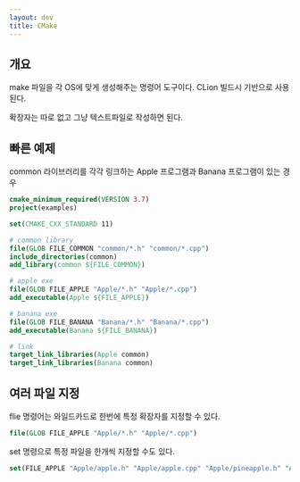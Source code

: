 ```yaml
---
layout: dev
title: CMake
---
```

## 개요

make 파일을 각 OS에 맞게 생성해주는 명령어 도구이다. CLion 빌드시 기반으로 사용된다.

확장자는 따로 없고 그냥 텍스트파일로 작성하면 된다.

## 빠른 예제

common 라이브러리를  각각 링크하는 Apple 프로그램과 Banana 프로그램이 있는 경우

```cmake
cmake_minimum_required(VERSION 3.7)
project(examples)

set(CMAKE_CXX_STANDARD 11)

# common library
file(GLOB FILE_COMMON "common/*.h" "common/*.cpp")
include_directories(common)
add_library(common ${FILE_COMMON})

# apple exe
file(GLOB FILE_APPLE "Apple/*.h" "Apple/*.cpp")
add_executable(Apple ${FILE_APPLE})

# banana exe
file(GLOB FILE_BANANA "Banana/*.h" "Banana/*.cpp")
add_executable(Banana ${FILE_BANANA})

# link
target_link_libraries(Apple common)
target_link_libraries(Banana common)
```

## 여러 파일 지정

flie 명령어는 와일드카드로 한번에 특정 확장자를 지정할 수 있다.
```cmake
file(GLOB FILE_APPLE "Apple/*.h" "Apple/*.cpp")
```

set 명령으로 특정 파일을 한개씩 지정할 수도 있다.
```cmake
set(FILE_APPLE "Apple/apple.h" "Apple/apple.cpp" "Apple/pineapple.h" "Apple/pineapple.cpp")
```
